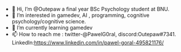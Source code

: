 - 👋 Hi, I’m @Outepaw a final year BSc Psychology student at BNU.
- 👀 I’m interested in gamedev, AI , programming, cognitive psychology/cognitive science.
- 🌱 I’m currently learning gamedev
- 📫 How to reach me : twitter-@PawelG0ral, discord:Outepaw#7341.
LinkedIn:https://www.linkedin.com/in/pawel-goral-495821176/
<!---
Outepaw/Outepaw is a ✨ special ✨ repository because its `README.md` (this file) appears on your GitHub profile.
You can click the Preview link to take a look at your changes.
--->
